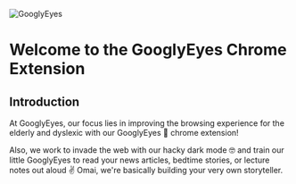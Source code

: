 ![GooglyEyes](https://user-images.githubusercontent.com/48002577/148604574-3738ca2c-7436-4e18-8d70-73344d57711b.png)

# Welcome to the GooglyEyes Chrome Extension

## Introduction
At GooglyEyes, our focus lies in improving the browsing experience for the elderly and dyslexic with our GooglyEyes 👀 chrome extension! 

Also, we work to invade the web with our hacky dark mode 🤓 and train our little GooglyEyes to read your news articles, bedtime stories, or lecture notes out aloud ✌️
Omai, we're basically building your very own storyteller.
